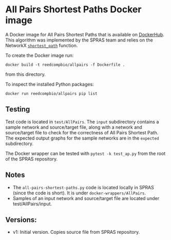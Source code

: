 # All Pairs Shortest Paths Docker image

A Docker image for All Pairs Shortest Paths that is available on [DockerHub](https://hub.docker.com/repository/docker/reedcompbio/allpairs).
This algorithm was implemented by the SPRAS team and relies on the NetworkX [`shortest_path`](https://networkx.org/documentation/stable/reference/algorithms/generated/networkx.algorithms.shortest_paths.generic.shortest_path.html) function.

To create the Docker image run:
```
docker build -t reedcompbio/allpairs -f Dockerfile .
```
from this directory.

To inspect the installed Python packages:
```
docker run reedcompbio/allpairs pip list
```


## Testing
Test code is located in `test/AllPairs`.
The `input` subdirectory contains a sample network and source/target file, along with a network and source/target file to check for the correctness of All Pairs Shortest Path.
The expected output graphs for the sample networks are in the `expected` subdirectory.

The Docker wrapper can be tested with `pytest -k test_ap.py` from the root of the SPRAS repository.


## Notes
- The `all-pairs-shortest-paths.py` code is located locally in SPRAS (since the code is short). It is under `docker-wrappers/AllPairs`.
- Samples of an input network and source/target file are located under test/AllPairs/input.

## Versions:
- v1: Initial version. Copies source file from SPRAS repository.
